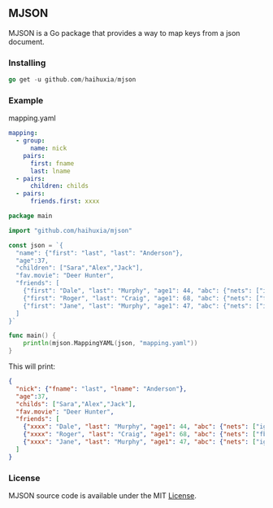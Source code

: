 ## MJSON

MJSON is a Go package that provides a way to map keys from a json document.

### Installing

```go
go get -u github.com/haihuxia/mjson
```

### Example

mapping.yaml

```yaml
mapping:
  - group:
      name: nick
    pairs:
      first: fname
      last: lname
  - pairs:
      children: childs
  - pairs:
      friends.first: xxxx
```

```go
package main

import "github.com/haihuxia/mjson"

const json = `{
  "name": {"first": "last", "last": "Anderson"},
  "age":37,
  "children": ["Sara","Alex","Jack"],
  "fav.movie": "Deer Hunter",
  "friends": [
    {"first": "Dale", "last": "Murphy", "age1": 44, "abc": {"nets": ["ig", "fb", "tw"], "abc": {"bbb": "ccc"}}},
    {"first": "Roger", "last": "Craig", "age1": 68, "abc": {"nets": ["fb", "tw"], "abc": {"bbb": "ccc"}}},
    {"first": "Jane", "last": "Murphy", "age1": 47, "abc": {"nets": ["ig", "tw"], "abc": {"bbb": "ccc"}}}
  ]
}`

func main() {
    println(mjson.MappingYAML(json, "mapping.yaml"))
}
```

This will print:

```json
{
  "nick": {"fname": "last", "lname": "Anderson"},
  "age":37,
  "childs": ["Sara","Alex","Jack"],
  "fav.movie": "Deer Hunter",
  "friends": [
    {"xxxx": "Dale", "last": "Murphy", "age1": 44, "abc": {"nets": ["ig", "fb", "tw"], "abc": {"bbb": "ccc"}}},
    {"xxxx": "Roger", "last": "Craig", "age1": 68, "abc": {"nets": ["fb", "tw"], "abc": {"bbb": "ccc"}}},
    {"xxxx": "Jane", "last": "Murphy", "age1": 47, "abc": {"nets": ["ig", "tw"], "abc": {"bbb": "ccc"}}}
  ]
}
```

### License

MJSON source code is available under the MIT [License](https://github.com/haihuxia/mjson/blob/master/LICENSE).